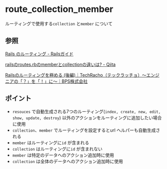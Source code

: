 # route_collection_member

ルーティングで使用する`collection` と`member` について

## 参照

[Rails のルーティング \- Railsガイド](https://railsguides.jp/routing.html#%E3%83%A1%E3%83%B3%E3%83%90%E3%83%BC%E3%83%AB%E3%83%BC%E3%83%86%E3%82%A3%E3%83%B3%E3%82%B0%E3%82%92%E8%BF%BD%E5%8A%A0%E3%81%99%E3%82%8B)

[railsのroutes\.rbのmemberとcollectionの違いは? \- Qiita](https://qiita.com/k152744/items/141345e34fc0095217fe)

[Railsのルーティングを極める \(後編\)｜TechRacho（テックラッチョ）〜エンジニアの「？」を「！」に〜｜BPS株式会社](https://techracho.bpsinc.jp/baba/2020_11_20/15619#1-6)

## ポイント

* `resouces` で自動生成される7つのルーティング(`index, create, new, edit, show, update, destroy`) 以外のアクションをルーティングに追加したい場合に使用
* `collection`、`member` でルーティングを設定するとurl ヘルパーも自動生成される
* `member` はルーティングに`id` が含まれる
* `collection` はルーティングに`id` が含まれない
* `member` は特定のデータへのアクション追加時に使用
* `collection` は全体のデータへのアクション追加時に使用
